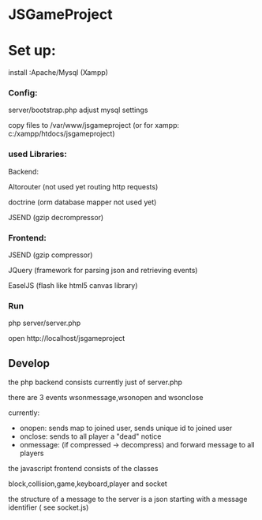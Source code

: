 # JSGameProject

# Set up:
install :Apache/Mysql (Xampp)

### Config:
server/bootstrap.php adjust mysql settings

copy files to /var/www/jsgameproject (or for xampp: c:/xampp/htdocs/jsgameproject)

### used Libraries:
Backend:

Altorouter (not used yet routing http requests)

doctrine (orm database mapper not used yet)

JSEND (gzip decrompressor)

### Frontend:
JSEND (gzip compressor)

JQuery (framework for parsing json and retrieving events)

EaselJS (flash like html5 canvas library)

### Run
php server/server.php

open http://localhost/jsgameproject

## Develop

the php backend consists currently just of server.php

there are 3 events wsonmessage,wsonopen and wsonclose

currently:

 - onopen: sends map to joined user, sends unique id to joined user
 - onclose: sends to all player a "dead" notice
 - onmessage: (if compressed -> decompress) and forward message to all players

the javascript frontend consists of the classes

block,collision,game,keyboard,player and socket

the structure of a message to the server is a json starting with a message identifier ( see socket.js)

